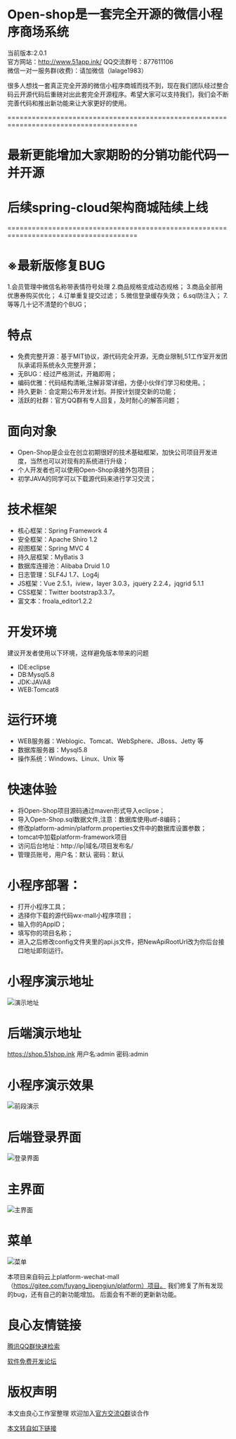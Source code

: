 # Open-shop是一套完全开源的微信小程序商场系统
当前版本:2.0.1  
官方网站：http://www.51app.ink/ 
QQ交流群号：877611106  
微信一对一服务群(收费)：请加微信（lalage1983）

很多人想找一套真正完全开源的微信小程序商城而找不到，现在我们团队经过整合码云开源代码后重磅对出此套完全开源程序。希望大家可以支持我们，我们会不断完善代码和推出新功能来让大家更好的使用。

======================================================================================
# 最新更能增加大家期盼的分销功能代码一并开源
# 后续spring-cloud架构商城陆续上线
======================================================================================

# ※最新版修复BUG
1.会员管理中微信名称带表情符号处理 
2.商品规格变成动态规格； 
3.商品全部用优惠券购买优化； 
4.订单重复提交过滤； 
5.微信登录缓存失效； 
6.sql防注入； 
7.等等几十记不清楚的个BUG； 

# 特点 
* 免费完整开源：基于MIT协议，源代码完全开源，无商业限制,51工作室开发团队承诺将系统永久完整开源； 
* 无BUG：经过严格测试，开箱即用； 
* 编码优雅：代码结构清晰,注解非常详细，方便小伙伴们学习和使用。； 
* 持久更新：会定期公布开发计划。并按计划提交新的功能； 
* 活跃的社群：官方QQ群有专人回复，及时耐心的解答问题； 

# 面向对象
* Open-Shop是企业在创立初期很好的技术基础框架，加快公司项目开发进度，当然也可以对现有的系统进行升级；
* 个人开发者也可以使用Open-Shop承接外包项目；
* 初学JAVA的同学可以下载源代码来进行学习交流；

# 技术框架
* 核心框架：Spring Framework 4
* 安全框架：Apache Shiro 1.2
* 视图框架：Spring MVC 4
* 持久层框架：MyBatis 3
* 数据库连接池：Alibaba Druid 1.0
* 日志管理：SLF4J 1.7、Log4j
* JS框架：Vue 2.5.1，iview，layer 3.0.3，jquery 2.2.4，jqgrid 5.1.1 
* CSS框架：Twitter bootstrap3.3.7。
* 富文本：froala_editor1.2.2

# 开发环境
建议开发者使用以下环境，这样避免版本带来的问题
* IDE:eclipse
* DB:Mysql5.8
* JDK:JAVA8
* WEB:Tomcat8

# 运行环境
* WEB服务器：Weblogic、Tomcat、WebSphere、JBoss、Jetty 等
* 数据库服务器：Mysql5.8
* 操作系统：Windows、Linux、Unix 等


# 快速体验
* 将Open-Shop项目源码通过maven形式导入eclipse；
* 导入Open-Shop.sql数据文件,注意：数据库使用utf-8编码； 
* 修改platform-admin/platform.properties文件中的数据库设置参数；
* tomcat中加载platform-framework项目
* 访问后台地址：http://ip|域名/项目发布名/
* 管理员账号，用户名：默认 密码：默认

# 小程序部署：
* 打开小程序工具；
* 选择你下载的源代码wx-mall小程序项目；
* 输入你的AppID；
* 填写你的项目名称；
* 进入之后修改config文件夹里的api.js文件，把NewApiRootUrl改为你后台接口地址即刻运行。

# 小程序演示地址
![](https://images.gitee.com/uploads/images/2019/0223/145541_9fe99a75_1293644.jpeg "演示地址")
# 后端演示地址
https://shop.51shop.ink 用户名:admin  密码:admin

# 小程序演示效果
![](https://images.gitee.com/uploads/images/2019/0223/145541_e727889d_1293644.jpeg "前段演示")

# 后端登录界面
![登录界面](https://images.gitee.com/uploads/images/2019/0223/145541_ceb02a32_1293644.jpeg "登录，小程序商城")
# 主界面
![主界面](https://images.gitee.com/uploads/images/2019/0223/145546_1c4fc356_1293644.jpeg "主界面，插件商城")
# 菜单
![菜单](https://images.gitee.com/uploads/images/2019/0223/145541_2a1e5aba_1293644.png "菜单1")

本项目来自码云上platform-wechat-mall（https://gitee.com/fuyang_lipengjun/platform）项目。
我们修复了所有发现的bug，还有自己的新功能增加。
后面会有不断的更新新功能。


 # 良心友情链接

[腾讯QQ群快速检索](http://u.720life.cn/s/8cf73f7c)

[软件免费开发论坛](http://u.720life.cn/s/bbb01dc0)

# 版权声明 

本文由良心工作室整理 欢迎加入[官方交流Q群](https://u.720life.cn/s/f2316816)谈合作

[本文转自如下链接](http://u.720life.cn/g/2e71d0f0a5c601172267ba20d3a43c6eecb11ad33c1cd09c77717e2c484dbf00ace8f37455611bda5b1696248052add10eb848840d39d6e08240c84c4840ae628c9744508c46d72794f9d57f5c4ce8a9)